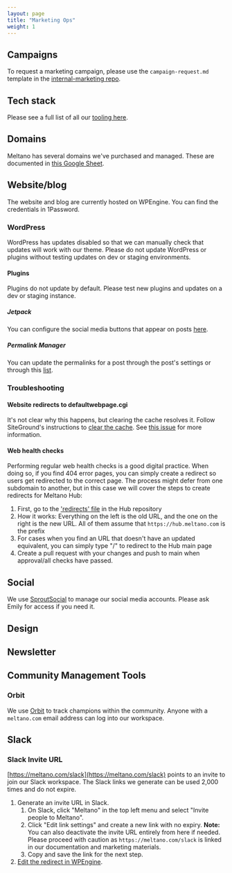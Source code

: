 ```yaml
---
layout: page
title: "Marketing Ops"
weight: 1
---
```


## Campaigns

To request a marketing campaign, please use the `campaign-request.md` template in the [internal-marketing repo](https://github.com/meltano/internal-marketing/blob/main/.github/ISSUE_TEMPLATE/campaign-request.md).

## Tech stack

Please see a full list of all our [tooling here](/company/tech-stack/).

## Domains

Meltano has several domains we've purchased and managed. These are documented in [this Google Sheet](https://docs.google.com/spreadsheets/d/15f_p0jU1ZaIMPE8_3OTBjM5Uf5_RjtG8EIRUygFVBTM/edit#gid=0).

## Website/blog

The website and blog are currently hosted on WPEngine. You can find the credentials in 1Password.

### WordPress

WordPress has updates disabled so that we can manually check that updates will work with our theme. Please do not update WordPress or plugins without testing updates on dev or staging environments.

#### Plugins

Plugins do not update by default. Please test new plugins and updates on a dev or staging instance.

##### Jetpack

You can configure the social media buttons that appear on posts [here](https://meltano.com/wp-admin/options-general.php?page=sharing).

##### Permalink Manager

You can update the permalinks for a post through the post's settings or through this [list](https://meltano.com/wp-admin/tools.php?page=permalink-manager).

### Troubleshooting

#### Website redirects to defaultwebpage.cgi

It's not clear why this happens, but clearing the cache resolves it. Follow SiteGround's instructions to [clear the cache](https://www.siteground.com/kb/clear-site-cache/). See [this issue](https://gitlab.com/meltano/meltano/-/issues/2886) for more information.

#### Web health checks
Performing regular web health checks is a good digital practice. When doing so, if you find 404 error pages, you can simply create a redirect so users get redirected to the correct page. The process might defer from one subdomain to another, but in this case we will cover the steps to create redirects for Meltano Hub:
1. First, go to the ['redirects' file](https://github.com/meltano/hub/blob/main/_redirects) in the Hub repository
2. How it works: Everything on the left is the old URL, and the one on the right is the new URL. All of them assume that `https://hub.meltano.com` is the prefix
3. For cases when you find an URL that doesn't have an updated equivalent, you can simply type "/" to redirect to the Hub main page
4. Create a pull request with your changes and push to main when approval/all checks have passed.

## Social

We use [SproutSocial](https://sproutsocial.com/) to manage our social media accounts. Please ask Emily for access if you need it.

## Design

## Newsletter

## Community Management Tools

### Orbit

We use [Orbit](https://orbit.love) to track champions within the community. Anyone with a `meltano.com` email address can log into our workspace.

## Slack

### Slack Invite URL

[https://meltano.com/slack](https://meltano.com/slack) points to an invite to join our Slack workspace. The Slack links we generate can be used 2,000 times and do not expire.

1. Generate an invite URL in Slack.
    1. On Slack, click "Meltano" in the top left menu and select "Invite people to Meltano".
    1. Click "Edit link settings" and create a new link with no expiry. **Note:** You can also deactivate the invite URL entirely from here if needed. Please proceed with caution as `https://meltano.com/slack` is linked in our documentation and marketing materials.
    1. Copy and save the link for the next step.
1. [Edit the redirect in WPEngine](/marketing/wpengine#add-or-edit-redirects).
